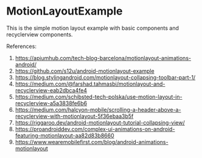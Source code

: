 # MotionLayoutExample
This is the simple motion layout example with basic components and recyclerview components.

References:
1. https://apiumhub.com/tech-blog-barcelona/motionlayout-animations-android/
2. https://github.com/s12u/android-motionlayout-example
3. https://blog.stylingandroid.com/motionlayout-collapsing-toolbar-part-1/
4. https://medium.com/@farshad.tahmasbi/motionlayout-and-recyclerview-eab2dbca4fe4
5. https://medium.com/schibsted-tech-polska/use-motion-layout-in-recyclerview-a5a3838fe6b6
6. https://medium.com/halcyon-mobile/scrolling-a-header-above-a-recyclerview-with-motionlayout-5f36ebaa3b5f
7. https://riggaroo.dev/android-motionlayout-tutorial-collapsing-view/
8. https://proandroiddev.com/complex-ui-animations-on-android-featuring-motionlayout-aa82d83b8660
9. https://www.wearemobilefirst.com/blog/android-animations-motionlayout
